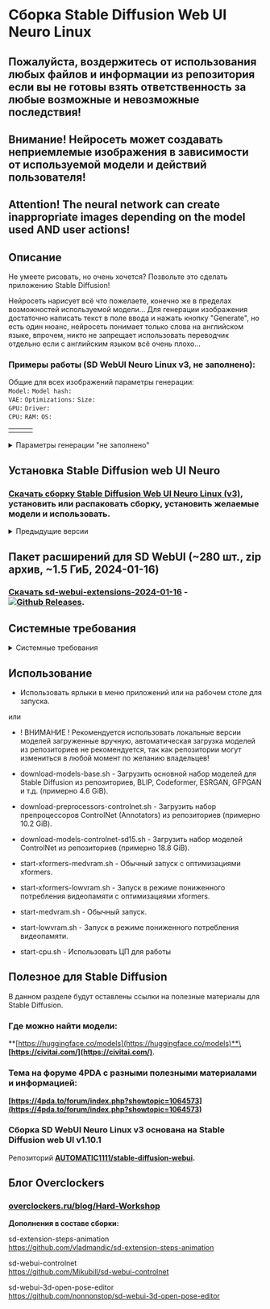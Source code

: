 # Сборка Stable Diffusion Web UI Neuro Linux
## Пожалуйста, воздержитесь от использования любых файлов и информации из репозитория если вы не готовы взять ответственность за любые возможные и невозможные последствия!
## Внимание! Нейросеть может создавать неприемлемые изображения в зависимости от используемой модели и действий пользователя!
## Attention! The neural network can create inappropriate images depending on the model used AND user actions!
## Описание
Не умеете рисовать, но очень хочется? Позвольте это сделать приложению Stable Diffusion!

Нейросеть нарисует всё что пожелаете, конечно же в пределах возможностей используемой модели...
Для генерации изображения достаточно написать текст в поле ввода и нажать кнопку "Generate", но есть один нюанс, нейросеть понимает только слова на английском языке, впрочем, никто не запрещает использовать переводчик отдельно если с английским языком всё очень плохо...

### Примеры работы (SD WebUI Neuro Linux v3, не заполнено):

Общие для всех изображений параметры генерации:\
`Model:`  `Model hash:` \
`VAE:`  `Optimizations:`  `Size:` \
`GPU:`  `Driver:` \
`CPU:`  `RAM:`  `OS:`

| | | |
|:---|:---|:---|
| | | |

<details>
  <summary>Параметры генерации "не заполнено"</summary>
  
  `Promt:` \
  `Negative promt:` \
  `Sampler:` `Steps:` \
  `Seed:`  `Time taken:`
  
</details>

## Установка Stable Diffusion web UI Neuro
### [Скачать сборку Stable Diffusion Web UI Neuro Linux (v3)](https://github.com/Shedou/Neuro/releases/tag/SD_WEBUI_Linux_v3), установить или распаковать сборку, установить желаемые модели и использовать.

<details>
  <summary>Предыдущие версии</summary>
  
  ___
  [Stable Diffusion Web UI Neuro Linux v2](https://github.com/Shedou/Neuro/releases/tag/SD_WEBUI_Linux_v2)
  
  [Stable Diffusion Web UI Neuro Linux v1](https://github.com/Shedou/Neuro/releases/tag/SD_WEBUI_Linux_v1)
  ___
</details>

## Пакет расширений для SD WebUI (~280 шт., zip архив, ~1.5 ГиБ, 2024-01-16)
### [Скачать sd-webui-extensions-2024-01-16](https://github.com/Shedou/Neuro/releases/tag/SD_WEBUI_EXT_1) - [![Github Releases](https://img.shields.io/github/downloads/Shedou/Neuro/SD_WEBUI_EXT_1/total.svg)](https://github.com/Shedou/Neuro/releases/tag/SD_WEBUI_EXT_1).

## Системные требования
<details>
  <summary>Системные требования</summary>
  
  ___
  **Минимальные системные требования:**\
  ОС: Chimbalix 24.7\
  ЦП: 64 разрядный процессор, 2 ядра.\
  ОЗУ: 16 ГБ и больше.\
  Видеокарта: GeForce 900 серии и новее.\
  Видеопамять: 4 ГБ и больше.
  
  **Системные требования (Режим работы без видеокарты):**\
  ОС: Chimbalix 24.7\
  ЦП: AMD Ryzen 7 2700 / Intel Core i7-9700 или лучше.\
  ОЗУ: 16 ГБ и больше.
  
  **Рекомендуемые системные требования:**\
  ОС: Chimbalix 24.7\
  ЦП: AMD Ryzen 7 2700 / Intel Core i7-9700 или лучше.\
  ОЗУ: 32 ГБ и больше.\
  Видеокарта: GeForce GTX 1070 или лучше.\
  Видеопамять: 8 ГБ и больше.
  
  ВНИМАНИЕ! Убедитесь что у вас установлен ПОЛНОЦЕННЫЙ драйвер NVIDIA! (https://developer.nvidia.com/cuda-toolkit-archive)\
  Для примера CUDA 12.8 v570.86.10 (GTX 900+): https://developer.download.nvidia.com/compute/cuda/12.8.0/local_installers/cuda_12.8.0_570.86.10_linux.run
	
  ВНИМАНИЕ! Для работы сборки необходимы: git, python3.11 и python3-venv! (возможен запуск с python3.12)\
  Сборка предназначена для Chimbalix (https://github.com/Shedou/Chimbalix)! Она не проверялась на работоспособность в сторонних дистрибутивах Linux!
  
  ___
  
</details>

## Использование
- Использовать ярлыки в меню приложений или на рабочем столе для запуска.

или

- ! ВНИМАНИЕ ! Рекомендуется использовать локальные версии моделей загруженные вручную, автоматическая загрузка моделей из репозиториев не рекомендуется, так как репозитории могут измениться в любой момент по желанию владельцев!
- download-models-base.sh - Загрузить основной набор моделей для Stable Diffusion из репозиториев, BLIP, Codeformer, ESRGAN, GFPGAN и т.д. (примерно 4.6 GiB).
- download-preprocessors-controlnet.sh - Загрузить набор препроцессоров ControlNet (Annotators) из репозиториев (примерно 10.2 GiB).
- download-models-controlnet-sd15.sh - Загрузить набор моделей ControlNet из репозиториев (примерно 18.8 GiB).

- start-xformers-medvram.sh - Обычный запуск с оптимизациями xformers.
- start-xformers-lowvram.sh - Запуск в режиме пониженного потребления видеопамяти с оптимизациями xformers.
- start-medvram.sh - Обычный запуск.
- start-lowvram.sh - Запуск в режиме пониженного потребления видеопамяти.
- start-cpu.sh - Использовать ЦП для работы

## Полезное для Stable Diffusion
В данном разделе будут оставлены ссылки на полезные материалы для Stable Diffusion.
### Где можно найти модели:
**[https://huggingface.co/models](https://huggingface.co/models)**\
**[https://civitai.com/](https://civitai.com/)**.

### Тема на форуме 4PDA с разными полезными материалами и информацией:
**[https://4pda.to/forum/index.php?showtopic=1064573](https://4pda.to/forum/index.php?showtopic=1064573)**

### Сборка SD WebUI Neuro Linux v3 основана на Stable Diffusion web UI v1.10.1
Репозиторий **[AUTOMATIC1111/stable-diffusion-webui](https://github.com/AUTOMATIC1111/stable-diffusion-webui).**
## Блог Overclockers
### [overclockers.ru/blog/Hard-Workshop](https://overclockers.ru/blog/Hard-Workshop)

**Дополнения в составе сборки:**

sd-extension-steps-animation\
https://github.com/vladmandic/sd-extension-steps-animation

sd-webui-controlnet\
https://github.com/Mikubill/sd-webui-controlnet

sd-webui-3d-open-pose-editor\
https://github.com/nonnonstop/sd-webui-3d-open-pose-editor
